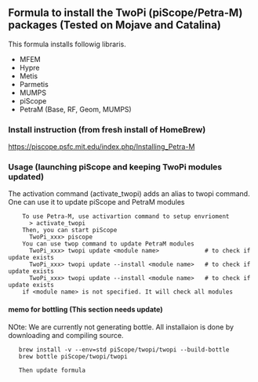 ##  Formula to install the TwoPi (piScope/Petra-M) packages (Tested on Mojave and Catalina)

This formula installs followig libraris.

   * MFEM
   * Hypre
   * Metis
   * Parmetis
   * MUMPS
   * piScope
   * PetraM (Base, RF, Geom, MUMPS)

### Install instruction (from fresh install of HomeBrew)
  https://piscope.psfc.mit.edu/index.php/Installing_Petra-M
  

### Usage (launching piScope and keeping TwoPi modules updated)
The activation command (activate_twopi) adds an alias to twopi command. One can use it to
update piScope and PetraM modules

```
    To use Petra-M, use activartion command to setup envrioment
      > activate_twopi
    Then, you can start piScope
      TwoPi_xxx> piscope 
    You can use twop command to update PetraM modules
      TwoPi_xxx> twopi update <module name>             # to check if update exists
      TwoPi_xxx> twopi update --install <module name>   # to check if update exists
      TwoPi_xxx> twopi update --install <module name>   # to check if update exists
    if <module name> is not specified. It will check all modules
```

#### memo for bottling (This section needs update)
NOte: We are currently not generating bottle. All installaion is done by downloading and compiling source. 
```
   brew install -v --env=std piScope/twopi/twopi --build-bottle
   brew bottle piScope/twopi/twopi
   
   Then update formula
```

